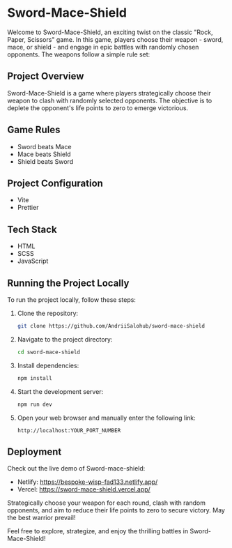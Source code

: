 # Sword-Mace-Shield

Welcome to Sword-Mace-Shield, an exciting twist on the classic "Rock, Paper, Scissors" game. In this game, players choose their weapon - sword, mace, or shield - and engage in epic battles with randomly chosen opponents. The weapons follow a simple rule set:

## Project Overview

Sword-Mace-Shield is a game where players strategically choose their weapon to clash with randomly selected opponents. The objective is to deplete the opponent's life points to zero to emerge victorious.

## Game Rules

- Sword beats Mace
- Mace beats Shield
- Shield beats Sword

## Project Configuration

- Vite
- Prettier

## Tech Stack

- HTML
- SCSS
- JavaScript

## Running the Project Locally

To run the project locally, follow these steps:

1. Clone the repository:

    ```bash
    git clone https://github.com/AndriiSalohub/sword-mace-shield
    ```

2. Navigate to the project directory:

    ```bash
    cd sword-mace-shield
    ```

3. Install dependencies:

    ```bash
    npm install
    ```

4. Start the development server:

    ```bash
    npm run dev
    ```

5. Open your web browser and manually enter the following link:

    ```
    http://localhost:YOUR_PORT_NUMBER
    ```

## Deployment

Check out the live demo of Sword-mace-shield:

- Netlify: https://bespoke-wisp-fad133.netlify.app/
- Vercel: https://sword-mace-shield.vercel.app/

Strategically choose your weapon for each round, clash with random opponents, and aim to reduce their life points to zero to secure victory. May the best warrior prevail!

Feel free to explore, strategize, and enjoy the thrilling battles in Sword-Mace-Shield!
